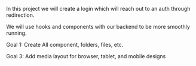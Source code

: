 



In this project we will create a login which will reach out to an auth through redirection.

We will use hooks and components with our backend to be more smoothly running.

Goal 1: Create All component, folders, files, etc. 



Goal 3: Add media layout for browser, tablet, and mobile designs




















